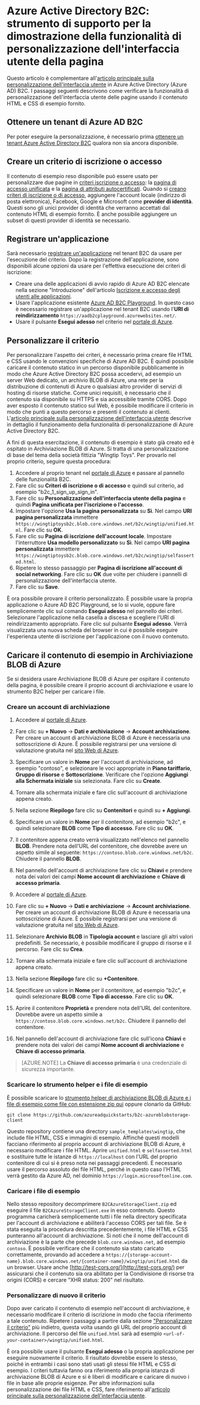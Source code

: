 <properties
	pageTitle="Azure Active Directory B2C: strumento di supporto per la personalizzazione dell'interfaccia utente della pagina | Microsoft Azure"
	description="Strumento di supporto per la dimostrazione della funzionalità di personalizzazione dell'interfaccia utente della pagina in Azure Active Directory B2C"
	services="active-directory-b2c"
	documentationCenter=""
	authors="swkrish"
	manager="msmbaldwin"
	editor="bryanla"/>

<tags
	ms.service="active-directory-b2c"
	ms.workload="identity"
	ms.tgt_pltfrm="na"
	ms.devlang="na"
	ms.topic="article"
	ms.date="07/22/2016"
	ms.author="swkrish"/>

# Azure Active Directory B2C: strumento di supporto per la dimostrazione della funzionalità di personalizzazione dell'interfaccia utente della pagina

Questo articolo è complementare all'[articolo principale sulla personalizzazione dell'interfaccia utente](active-directory-b2c-reference-ui-customization.md) in Azure Active Directory (Azure AD) B2C. I passaggi seguenti descrivono come verificare la funzionalità di personalizzazione dell'interfaccia utente delle pagine usando il contenuto HTML e CSS di esempio fornito.

## Ottenere un tenant di Azure AD B2C

Per poter eseguire la personalizzazione, è necessario prima [ottenere un tenant Azure Active Directory B2C](active-directory-b2c-get-started.md) qualora non sia ancora disponibile.

## Creare un criterio di iscrizione o accesso

Il contenuto di esempio reso disponibile può essere usato per personalizzare due pagine in [criteri iscrizione o accesso](active-directory-b2c-reference-policies.md): la [pagina di accesso unificata](active-directory-b2c-reference-ui-customization.md) e la [pagina di attributi autocertificati](active-directory-b2c-reference-ui-customization.md). Quando si [creano criteri di iscrizione o di accesso](active-directory-b2c-reference-policies.md#create-a-sign-up-or-sign-in-policy), aggiungere l'account locale (indirizzo di posta elettronica), Facebook, Google e Microsoft come **provider di identità**. Questi sono gli unici provider di identità che verranno accettati dal contenuto HTML di esempio fornito. È anche possibile aggiungere un subset di questi provider di identità se necessario.

## Registrare un'applicazione

Sarà necessario [registrare un'applicazione](active-directory-b2c-app-registration.md) nel tenant B2C da usare per l'esecuzione del criterio. Dopo la registrazione dell'applicazione, sono disponibili alcune opzioni da usare per l'effettiva esecuzione dei criteri di iscrizione:

- Creare una delle applicazioni di avvio rapido di Azure AD B2C elencate nella sezione "Introduzione" dell'articolo [Iscrizione e accesso degli utenti alle applicazioni](active-directory-b2c-overview.md#getting-started).
- Usare l'applicazione esistente [Azure AD B2C Playground](https://aadb2cplayground.azurewebsites.net). In questo caso è necessario registrare un'applicazione nel tenant B2C usando l'**URI di reindirizzamento** `https://aadb2cplayground.azurewebsites.net/`.
- Usare il pulsante **Esegui adesso** nel criterio nel [portale di Azure](https://portal.azure.com/).

## Personalizzare il criterio

Per personalizzare l'aspetto dei criteri, è necessario prima creare file HTML e CSS usando le convenzioni specifiche di Azure AD B2C. È quindi possibile caricare il contenuto statico in un percorso disponibile pubblicamente in modo che Azure Active Directory B2C possa accedervi, ad esempio un server Web dedicato, un archivio BLOB di Azure, una rete per la distribuzione di contenuti di Azure o qualsiasi altro provider di servizi di hosting di risorse statiche. Come unici requisiti, è necessario che il contenuto sia disponibile su HTTPS e sia accessibile tramite CORS. Dopo aver esposto il contenuto statico sul Web, è possibile modificare il criterio in modo che punti a questo percorso e presenti il contenuto ai clienti. L'[articolo principale sulla personalizzazione dell'interfaccia utente](active-directory-b2c-reference-ui-customization.md) descrive in dettaglio il funzionamento della funzionalità di personalizzazione di Azure Active Directory B2C.

A fini di questa esercitazione, il contenuto di esempio è stato già creato ed è ospitato in Archiviazione BLOB di Azure. Si tratta di una personalizzazione di base del tema della società fittizia "Wingtip Toys". Per provarlo nel proprio criterio, seguire questa procedura:

1. Accedere al proprio tenant nel [portale di Azure](https://portal.azure.com/) e passare al pannello delle funzionalità B2C.
2. Fare clic su **Criteri di iscrizione o di accesso** e quindi sul criterio, ad esempio "b2c\_1\_sign\_up\_sign\_in".
3. Fare clic su **Personalizzazione dell'interfaccia utente della pagina** e quindi **Pagina unificata per l'iscrizione o l'accesso**.
4. Impostare l'opzione **Usa la pagina personalizzata** su **Sì**. Nel campo **URI pagina personalizzata** immettere `https://wingtiptoysb2c.blob.core.windows.net/b2c/wingtip/unified.html`. Fare clic su **OK**.
5. Fare clic su **Pagina di iscrizione dell'account locale**. Impostare l'interruttore **Usa modello personalizzato** su **Sì**. Nel campo **URI pagina personalizzata** immettere `https://wingtiptoysb2c.blob.core.windows.net/b2c/wingtip/selfasserted.html`.
5. Ripetere lo stesso passaggio per **Pagina di iscrizione all'account di social networking**. Fare clic su **OK** due volte per chiudere i pannelli di personalizzazione dell'interfaccia utente.
6. Fare clic su **Save**.

È ora possibile provare il criterio personalizzato. È possibile usare la propria applicazione o Azure AD B2C Playground, se lo si vuole, oppure fare semplicemente clic sul comando **Esegui adesso** nel pannello dei criteri. Selezionare l'applicazione nella casella a discesa e scegliere l'URI di reindirizzamento appropriato. Fare clic sul pulsante **Esegui adesso**. Verrà visualizzata una nuova scheda del browser in cui è possibile eseguire l'esperienza utente di iscrizione per l'applicazione con il nuovo contenuto.

## Caricare il contenuto di esempio in Archiviazione BLOB di Azure

Se si desidera usare Archiviazione BLOB di Azure per ospitare il contenuto della pagina, è possibile creare il proprio account di archiviazione e usare lo strumento B2C helper per caricare i file.

### Creare un account di archiviazione

1. Accedere al [portale di Azure](https://portal.azure.com/).
2. Fare clic su **+ Nuovo** -> **Dati e archiviazione** -> **Account archiviazione**. Per creare un account di archiviazione BLOB di Azure è necessaria una sottoscrizione di Azure. È possibile registrarsi per una versione di valutazione gratuita nel [sito Web di Azure](https://azure.microsoft.com/pricing/free-trial/).
3. Specificare un valore in **Nome** per l'account di archiviazione, ad esempio "contoso", e selezionare le voci appropriate in **Piano tariffario**, **Gruppo di risorse** e **Sottoscrizione**. Verificare che l'opzione **Aggiungi alla Schermata iniziale** sia selezionata. Fare clic su **Create**.
4. Tornare alla schermata iniziale e fare clic sull'account di archiviazione appena creato.
5. Nella sezione **Riepilogo** fare clic su **Contenitori** e quindi su **+ Aggiungi**.
6. Specificare un valore in **Nome** per il contenitore, ad esempio "b2c", e quindi selezionare **BLOB** come **Tipo di accesso**. Fare clic su **OK**.
7. Il contenitore appena creato verrà visualizzato nell'elenco nel pannello **BLOB**. Prendere nota dell'URL del contenitore, che dovrebbe avere un aspetto simile al seguente: `https://contoso.blob.core.windows.net/b2c`. Chiudere il pannello **BLOB**.
8. Nel pannello dell'account di archiviazione fare clic su **Chiavi** e prendere nota dei valori dei campi **Nome account di archiviazione** e **Chiave di accesso primaria**.

1. Accedere al [portale di Azure](https://portal.azure.com/).
2. Fare clic su **+ Nuovo** -> **Dati e archiviazione** -> **Account archiviazione**. Per creare un account di archiviazione BLOB di Azure è necessaria una sottoscrizione di Azure. È possibile registrarsi per una versione di valutazione gratuita nel [sito Web di Azure](https://azure.microsoft.com/pricing/free-trial/).
3. Selezionare **Archivio BLOB** in **Tipologia account** e lasciare gli altri valori predefiniti. Se necessario, è possibile modificare il gruppo di risorse e il percorso. Fare clic su **Crea**.
4. Tornare alla schermata iniziale e fare clic sull'account di archiviazione appena creato.
5. Nella sezione **Riepilogo** fare clic su **+Contenitore**.
6. Specificare un valore in **Nome** per il contenitore, ad esempio "b2c", e quindi selezionare **BLOB** come **Tipo di accesso**. Fare clic su **OK**.
7. Aprire il contenitore **Proprietà** e prendere nota dell'URL del contenitore. Dovrebbe avere un aspetto simile a `https://contoso.blob.core.windows.net/b2c`. Chiudere il pannello del contenitore.
8. Nel pannello dell'account di archiviazione fare clic sull'icona **Chiavi** e prendere nota dei valori dei campi **Nome account di archiviazione** e **Chiave di accesso primaria**.

> [AZURE.NOTE]
	La **Chiave di accesso primaria** è una credenziale di sicurezza importante.

### Scaricare lo strumento helper e i file di esempio

È possibile scaricare lo [strumento helper di archiviazione BLOB di Azure e i file di esempio come file con estensione zip qui](https://github.com/azureadquickstarts/b2c-azureblobstorage-client/archive/master.zip) oppure clonarlo da GitHub:

```
git clone https://github.com/azureadquickstarts/b2c-azureblobstorage-client
```

Questo repository contiene una directory `sample_templates\wingtip`, che include file HTML, CSS e immagini di esempio. Affinché questi modelli facciano riferimento al proprio account di archiviazione BLOB di Azure, è necessario modificare i file HTML. Aprire `unified.html` e `selfasserted.html` e sostituire tutte le istanze di `https://localhost` con l'URL del proprio contenitore di cui si è preso nota nei passaggi precedenti. È necessario usare il percorso assoluto dei file HTML, perché in questo caso l'HTML verrà gestito da Azure AD, nel dominio `https://login.microsoftonline.com`.

### Caricare i file di esempio

Nello stesso repository decomprimere `B2CAzureStorageClient.zip` ed eseguire il file `B2CAzureStorageClient.exe` in esso contenuto. Questo programma caricherà semplicemente tutti i file nella directory specificata per l'account di archiviazione e abiliterà l'accesso CORS per tali file. Se è stata eseguita la procedura descritta precedentemente, i file HTML e CSS punteranno all'account di archiviazione. Si noti che il nome dell'account di archiviazione è la parte che precede `blob.core.windows.net`, ad esempio `contoso`. È possibile verificare che il contenuto sia stato caricato correttamente, provando ad accedere a `https://{storage-account-name}.blob.core.windows.net/{container-name}/wingtip/unified.html` da un browser. Usare anche [http://test-cors.org/](http://test-cors.org/) per assicurarsi che il contenuto sia ora abilitato per la Condivisione di risorse tra origini (CORS) e cercare "XHR status: 200" nel risultato.

### Personalizzare di nuovo il criterio

Dopo aver caricato il contenuto di esempio nell'account di archiviazione, è necessario modificare il criterio di iscrizione in modo che faccia riferimento a tale contenuto. Ripetere i passaggi a partire dalla sezione ["Personalizzare il criterio"](#customize-your-policy) più indietro, questa volta usando gli URL del proprio account di archiviazione. Il percorso del file `unified.html` sarà ad esempio `<url-of-your-container>/wingtip/unified.html`.

È ora possibile usare il pulsante **Esegui adesso** o la propria applicazione per eseguire nuovamente il criterio. Il risultato dovrebbe essere lo stesso, poiché in entrambi i casi sono stati usati gli stessi file HTML e CSS di esempio. I criteri tuttavia fanno ora riferimento alla propria istanza di archiviazione BLOB di Azure e si è liberi di modificare e caricare di nuovo i file in base alle proprie esigenze. Per altre informazioni sulla personalizzazione dei file HTML e CSS, fare riferimento all'[articolo principale sulla personalizzazione dell'interfaccia utente](active-directory-b2c-reference-ui-customization.md).

<!---HONumber=AcomDC_0727_2016-->